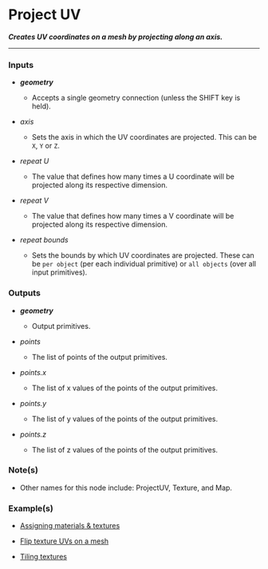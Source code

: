 # Project UV

**_Creates UV coordinates on a mesh by projecting along an axis._**

---


### Inputs

* **_geometry_**

  * Accepts a single geometry connection (unless the SHIFT key is held).

* _axis_

  * Sets the axis in which the UV coordinates are projected. This can be `X`, `Y` or `Z`.

* _repeat U_

  * The value that defines how many times a U coordinate will be projected along its respective dimension.

* _repeat V_

  * The value that defines how many times a V coordinate will be projected along its respective dimension.

* _repeat bounds_

  * Sets the bounds by which UV coordinates are projected. These can be `per object` (per each individual primitive) or `all objects` (over all input primitives).


### Outputs

* **_geometry_**

  * Output primitives.

* _points_

  * The list of points of the output primitives.

* _points.x_

  * The list of x values of the points of the output primitives.

* _points.y_

  * The list of y values of the points of the output primitives.

* _points.z_

  * The list of z values of the points of the output primitives.


### Note(s)

* Other names for this node include: ProjectUV, Texture, and Map.


### Example(s)

* <a href="https://creator.trimble.com/graph?assetURI=whp:b432f0b3-3b32-4867-8b38-8647efa60924&version=latest" target="_blank">Assigning materials & textures</a>

* <a href="https://creator.trimble.com/graph?assetURI=whp:3277c528-95fb-4229-9eda-dd914d66460b&version=latest" target="_blank">Flip texture UVs on a mesh</a>

* <a href="https://creator.trimble.com/graph?assetURI=whp:170a9259-2c1d-4629-bdc2-89b15db3f853&version=latest" target="_blank">Tiling textures</a>
